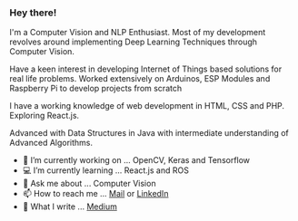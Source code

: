 ### Hey there!

I'm a Computer Vision and NLP Enthusiast. Most of my development revolves around implementing Deep Learning Techniques through Computer Vision.

Have a keen interest in developing Internet of Things based solutions for real life problems. Worked extensively on Arduinos, ESP Modules and Raspberry Pi to develop
projects from scratch

I have a working knowledge of web development in HTML, CSS and PHP. Exploring React.js.

Advanced with Data Structures in Java with intermediate understanding of Advanced Algorithms.

- 🔭 I’m currently working on ... OpenCV, Keras and Tensorflow 
- 💻 I’m currently learning ... React.js and ROS
- 💬 Ask me about ... Computer Vision 
- 📫 How to reach me ... [Mail](amolikvivian@gmail.com) or [LinkedIn](linkedin.com/in/amolikvivian)
- 📝 What I write ... [Medium](amolikvivian@gmail.com)
